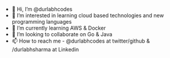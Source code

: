 - 👋 Hi, I’m @durlabhcodes
- 👀 I’m interested in learning cloud based technologies and new programming languages
- 🌱 I’m currently learning AWS & Docker
- 💞️ I’m looking to collaborate on Go & Java
- 📫 How to reach me - @durlabhcodes at twitter/github & /durlabhsharma at Linkedin

<!---
durlabhcodes/durlabhcodes is a ✨ special ✨ repository because its `README.md` (this file) appears on your GitHub profile.
You can click the Preview link to take a look at your changes.
--->
